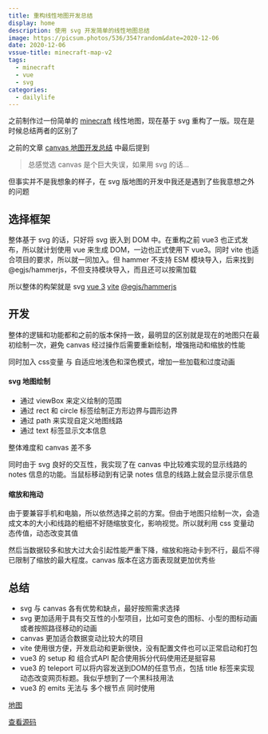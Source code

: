 ```yaml
---
title: 重构线性地图开发总结
display: home
description: 使用 svg 开发简单的线性地图总结
image: https://picsum.photos/536/354?random&date=2020-12-06
date: 2020-12-06
vssue-title: minecraft-map-v2
tags:
  - minecraft
  - vue
  - svg
categories:
  - dailylife
---
```


之前制作过一份简单的 [minecraft](https://www.minecraft.net/) 线性地图，现在基于 svg 重构了一版。现在是时候总结两者的区别了

<!-- more -->

之前的文章 [canvas 地图开发总结](/posts/2019/01/17/minecraft-map/) 中最后提到

> 总感觉选 canvas 是个巨大失误，如果用 svg 的话...

但事实并不是我想象的样子，在 svg 版地图的开发中我还是遇到了些我意想之外的问题

## 选择框架

整体基于 svg 的话，只好将 svg 嵌入到 DOM 中。在重构之前 vue3 也正式发布，所以就计划使用 vue 来生成 DOM，一边也正式使用下 vue3。同时 vite 也适合项目的要求，所以就一同加入。但 hammer 不支持 ESM 模块导入，后来找到 @egjs/hammerjs，不但支持模块导入，而且还可以按需加载

所以整体的构架就是 svg [vue 3](https://github.com/vuejs/vue-next) [vite](https://github.com/vitejs/vite) [@egjs/hammerjs](https://www.npmjs.com/package/@egjs/hammerjs)

## 开发

整体的逻辑和功能都和之前的版本保持一致，最明显的区别就是现在的地图只在最初绘制一次，避免 canvas 经过操作后需要重新绘制，增强拖动和缩放的性能

同时加入 css变量 与 自适应地浅色和深色模式，增加一些加载和过度动画

#### svg 地图绘制

- 通过 viewBox 来定义绘制的范围
- 通过 rect 和 circle 标签绘制正方形边界与圆形边界
- 通过 path 来实现自定义地图线路
- 通过 text 标签显示文本信息

整体难度和 canvas 差不多

同时由于 svg 良好的交互性，我实现了在 canvas 中比较难实现的显示线路的 notes 信息的功能。当鼠标移动到有记录 notes 信息的线路上就会显示提示信息

#### 缩放和拖动

由于要兼容手机和电脑，所以依然选择之前的方案。但由于地图只绘制一次，会造成文本的大小和线路的粗细不好随缩放变化，影响视觉。所以就利用 css 变量动态传值，动态改变其值

然后当数据较多和放大过大会引起性能严重下降，缩放和拖动卡到不行，最后不得已限制了缩放的最大程度。canvas 版本在这方面表现就更加优秀些

## 总结

- svg 与 canvas 各有优势和缺点，最好按照需求选择
- svg 更加适用于具有交互性的小型项目，比如可变色的图标、小型的图标动画或者按照路径移动的动画
- canvas 更加适合数据变动比较大的项目
- vite 使用很方便，开发启动和更新很快，没有配置文件也可以正常启动和打包
- vue3 的 setup 和 组合式API 配合使用拆分代码使用还是挺容易
- vue3 的 teleport 可以将内容发送到DOM的任意节点，包括 title 标签来实现动态改变网页标题。我似乎想到了一个黑科技用法
- vue3 的 emits 无法与 多个根节点 同时使用

[​地图](https://map.ououe.com)

[查看源码](https://github.com/tolking/map)